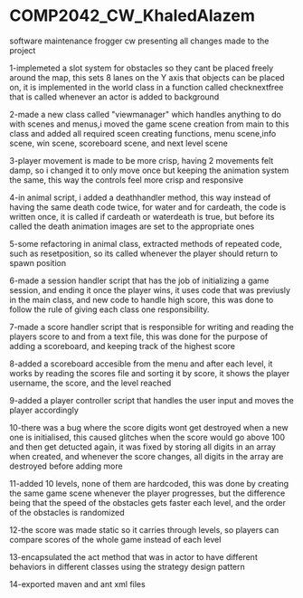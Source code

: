 # COMP2042_CW_KhaledAlazem
software maintenance frogger cw
presenting all changes made to the project

1-implemeted a slot system for obstacles so they cant be placed freely around the map, this sets 8 lanes on the Y axis that objects can be placed on, 
it is implemented in the world class in a function called checknextfree that is called whenever an actor is added to background

2-made a new class called "viewmanager" which handles anything to do with scenes and menus,i moved the game scene creation from main to this class and added all required sceen creating functions,
menu scene,info scene, win scene, scoreboard scene, and next level scene

3-player movement is made to be more crisp, having 2 movements felt damp,
so i changed it to only move once but keeping the animation system the same, this way the controls feel more crisp and responsive

4-in animal script, i added a deathhandler method, this way instead of having the same death code twice, for water and for cardeath,
the code is written once, it is called if cardeath or waterdeath is true, but before its called the death animation images are set to the appropriate ones

5-some refactoring in animal class, extracted methods of repeated code, such as resetposition, so its called whenever the player should return to spawn position

6-made a session handler script that has the job of initializing a game session, and ending it once the player wins, it uses code that was previusly in the main class, and new code to handle high score, this was done to follow the rule of giving each class one responsibility.

7-made a score handler script that is responsible for writing and reading the players score to and from a text file, this was done for the purpose of adding a scoreboard, and keeping track of the highest score

8-added a scoreboard accesible from the menu and after each level, it works by reading the scores file and sorting it  by score, it shows the player username, the score, and the level reached

9-added a player controller script that handles the user input and moves the player accordingly

10-there was a bug where the score digits wont get destroyed when a new one is initialised, this caused glitches when the score would go above 100 and then get detucted again,
 it was fixed by storing all digits in an array when created, and whenever the score changes, all digits in the array are destroyed before adding more

11-added 10 levels, none of them are hardcoded, this was done by creating the same game scene whenever the player progresses, but the difference being that the speed of the obstacles gets faster each level, and the order of the obstacles is randomized

12-the score was made static so it carries through levels, so players can compare scores of the whole game instead of each level

13-encapsulated the act method that was in actor to have different behaviors in different classes using the strategy design pattern

14-exported maven and ant xml files